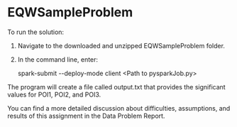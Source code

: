 # EQWSampleProblem

To run the solution:
1. Navigate to the downloaded and unzipped EQWSampleProblem folder.
2. In the command line, enter:
    
    spark-submit --deploy-mode client \<Path to pysparkJob.py\>

The program will create a file called output.txt that provides the significant values for POI1, POI2, and POI3.

You can find a more detailed discussion about difficulties, assumptions, and results of this assignment in the Data Problem Report.
